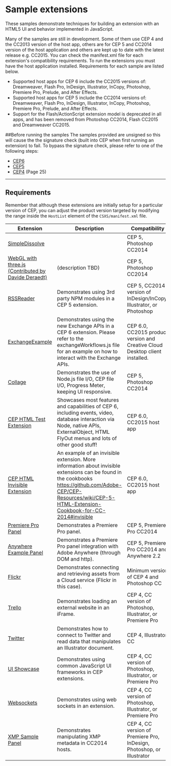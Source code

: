 Sample extensions
=======

These samples demonstrate techniques for building an extension with an HTML5 UI and behavior implemented in JavaScript. 

Many of the samples are still in development. Some of them use CEP 4 and the CC2013 version of the host app, others are for CEP 5 and CC2014 version of the host application and others are kept up to date with the latest release e.g. CC2015. You can check the manifest.xml file for each extension's compatibility requirements. To run the extensions you must have the host application installed. Requirements for each sample are listed below.

* Supported host apps for CEP 6 include the CC2015 versions of: Dreamweaver, Flash Pro, InDesign, Illustrator, InCopy, Photoshop, Premiere Pro, Prelude, and After Effects. 
* Supported host apps for CEP 5 include the CC2014 versions of: Dreamweaver, Flash Pro, InDesign, Illustrator, InCopy, Photoshop, Premiere Pro, Prelude, and After Effects. 
* Support for the Flash/ActionScript extension model is deprecated in all apps, and has been removed from Photoshop CC2014, Flash CC2015 and Dreamweaver CC2015.

##Before running the samples
The samples provided are unsigned so this will cause the the signature check (built into CEP when first running an extension) to fail. To bypass the signature check, please refer to one of the following steps:

* [CEP6](https://github.com/Adobe-CEP/CEP-Resources/wiki/CEP-6-HTML-Extension-Cookbook-for-CC-2015#development_debugging)
* [CEP5](https://github.com/Adobe-CEP/CEP-Resources/wiki/CEP-5-HTML-Extension-Cookbook-for-CC-2014#development_debugging) 
* [CEP4](https://a248.e.akamai.net/f/1953/8974/2h/wwwimages.adobe.com/www.adobe.com/content/dam/Adobe/en/devnet/cs-extension-builder/pdfs/CC_Extension_SDK.pdf) (Page 25) 

----
## Requirements

Remember that although these extensions are initially setup for a particular version of CEP, you can adjust the product version targeted by modifying the range inside the `HostList` element of the `CSXS/manifest.xml` file.

| Extension | Description | Compatibility |
| --- | ------ | --- |
| [SimpleDissolve](https://github.com/Adobe-CEP/Samples/tree/master/simpledissolve) | | CEP 5, Photoshop CC2014 |
| [WebGL with three.js (Contributed by Davide Deraedt)](https://github.com/Adobe-CEP/Samples/tree/master/webgl_threejs) | (description TBD) | CEP 5, Photoshop CC2014 |
| [RSSReader](https://github.com/Adobe-CEP/Samples/tree/master/RSSReader) | Demonstrates using 3rd party NPM modules in a CEP 5 extension. | CEP 5, CC2014 version of InDesign/InCopy, Illustrator, or Photoshop |
|[ExchangeExample](https://github.com/Adobe-CEP/Samples/tree/master/ExchangeExample) | Demonstrates using the new Exchange APIs in a CEP 6 extension. Please refer to the exchangeWorkflows.js file for an example on how to interact with the Exchange APIs. | CEP 6.0, CC2015 product version and Creative Cloud Desktop client installed. |
| [Collage](https://github.com/Adobe-CEP/Samples/tree/master/Collage) | Demonstrates the use of Node.js file I/O, CEP file I/O, Progress Meter, keeping UI responsive. | CEP 5, Photoshop CC2014 |
| [CEP HTML Test Extension](https://github.com/Adobe-CEP/Samples/tree/master/CEP_HTML_Test_Extension) | Showcases most features and capabilities of CEP 6, including events, video, database interaction via Node, native APIs, ExternalObject, HTML FlyOut menus and lots of other good stuff! | CEP 6.0, CC2015 host app |
| [CEP HTML Invisible Extension](https://github.com/Adobe-CEP/Samples/tree/master/CEP_HTML_Invisible_Extension) | An example of an invisible extension. More information about invisible extensions can be found in the cookbooks https://github.com/Adobe-CEP/CEP-Resources/wiki/CEP-5-HTML-Extension-Cookbook-for-CC-2014#invisible | CEP 6.0, CC2015 host app |
| [Premiere Pro Panel](https://github.com/Adobe-CEP/Samples/tree/master/PProPanel) | Demonstrates a Premiere Pro panel. | CEP 5, Premiere Pro CC2014 |
| [Anywhere Example Panel](https://github.com/Adobe-CEP/Samples/tree/master/AnywhereExamplePanel) | Demonstrates a Premiere Pro panel integration with Adobe Anywhere (through DOM and http). | CEP 5, Premiere Pro CC2014 and Anywhere 2.2 |
| [Flickr](https://github.com/Adobe-CEP/Samples/tree/master/Flickr) | Demonstrates connecting and retrieving assets from a Cloud service (Flickr in this case). | Minimum version of CEP 4 and Photoshop CC |
| [Trello](https://github.com/Adobe-CEP/Samples/tree/master/Trello) | Demonstrates loading an external website in an iFrame. | CEP 4, CC version of Photoshop, Illustrator, or Premiere Pro |
| [Twitter](https://github.com/Adobe-CEP/Samples/tree/master/Twitter) | Demonstrates how to connect to Twitter and read data that manipulates an Illustrator document. | CEP 4, Illustrator CC |
| [UI Showcase](https://github.com/Adobe-CEP/Samples/tree/master/UI_Showcase) | Demonstrates using common JavaScript UI frameworks in CEP extensions. | CEP 4, CC version of Photoshop, Illustrator, or Premiere Pro |
| [Websockets](https://github.com/Adobe-CEP/Samples/tree/master/Websocket) | Demonstrates using web sockets in an extension. | CEP 4, CC version of Photoshop, Illustrator, or Premiere Pro |
| [XMP Sample Panel](https://github.com/Adobe-CEP/Samples/tree/master/XmpSamplePanel) | Demonstrates manipulating XMP metadata in CC2014 hosts. | CEP 4, CC version of Premiere Pro, InDesign, Photoshop, or Illustrator |
